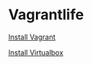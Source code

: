 # Vagrantlife

[Install Vagrant](https://www.vagrantup.com/downloads.html)

[Install Virtualbox](https://www.virtualbox.org/wiki/Downloads)

